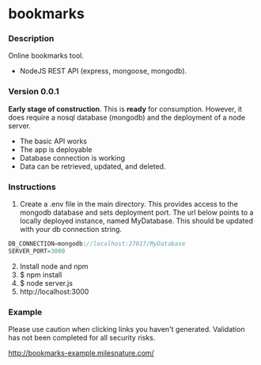 # bookmarks

### Description
Online bookmarks tool.
* NodeJS REST API (express, mongoose, mongodb). 

### Version 0.0.1 
__Early stage of construction__. This is __ready__ for consumption. However, it does require a nosql database (mongodb) and the deployment of a node server. 
* The basic API works
* The app is deployable
* Database connection is working
* Data can be retrieved, updated, and deleted.

### Instructions
1. Create a .env file in the main directory. This provides access to the mongodb database and sets deployment port. The url below points to a locally deployed instance, named MyDatabase. This should be updated with your db connection string.
```javascript
DB_CONNECTION=mongodb://localhost:27017/MyDatabase
SERVER_PORT=3000
```
2. Install node and npm
3. $ npm install
4. $ node server.js
5. http://localhost:3000

### Example
Please use caution when clicking links you haven't generated. Validation has not been completed for all security risks.

http://bookmarks-example.milesnature.com/
